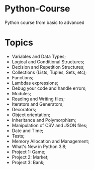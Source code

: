 # Python-Course
Python course from basic to advanced

# Topics
- Variables and Data Types;
- Logical and Conditional Structures;
- Decision and Repetition Structures;
- Collections (Lists, Tuples, Sets, etc);
- Functions;
- Lambdas expressions;
- Debug your code and handle errors;
- Modules;
- Reading and Writing files;
- Iterators and Generators;
- Decorators;
- Object orientation;
- Inheritance and Polymorphism;
- Manipulation of CSV and JSON files;
- Date and Time;
- Tests;
- Memory Allocation and Management;
- What's New in Python 3.8;
- Project 1: Game;
- Project 2: Market;
- Project 3: Bank;

